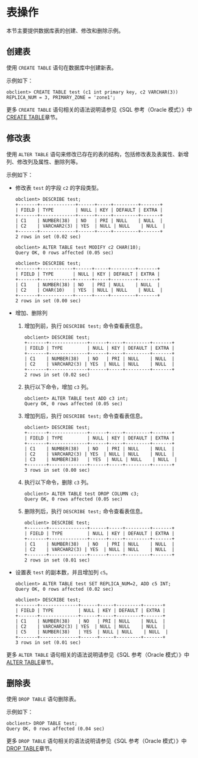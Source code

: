 表操作 
========================

本节主要提供数据库表的创建、修改和删除示例。

创建表 
------------------------

使用 `CREATE TABLE` 语句在数据库中创建新表。

示例如下：

    obclient> CREATE TABLE test (c1 int primary key, c2 VARCHAR(3)) REPLICA_NUM = 3, PRIMARY_ZONE = 'zone1';



更多 `CREATE TABLE` 语句相关的语法说明请参见《SQL 参考（Oracle 模式）》中 [CREATE TABLE]()章节。

修改表 
------------------------

使用 `ALTER TABLE` 语句来修改已存在的表的结构，包括修改表及表属性、新增列、修改列及属性、删除列等。

示例如下：

* 修改表 `test` 的字段 `c2` 的字段类型。

      obclient> DESCRIBE test;
      +-------+-------------+------+-----+---------+-------+
      | FIELD | TYPE        | NULL | KEY | DEFAULT | EXTRA |
      +-------+-------------+------+-----+---------+-------+
      | C1    | NUMBER(38)  | NO   | PRI | NULL    | NULL  |
      | C2    | VARCHAR2(3) | YES  | NULL | NULL    | NULL  |
      +-------+-------------+------+-----+---------+-------+
      2 rows in set (0.02 sec)
      
      obclient> ALTER TABLE test MODIFY c2 CHAR(10);
      Query OK, 0 rows affected (0.05 sec)
      
      obclient> DESCRIBE test;
      +-------+------------+------+-----+---------+-------+
      | FIELD | TYPE       | NULL | KEY | DEFAULT | EXTRA |
      +-------+------------+------+-----+---------+-------+
      | C1    | NUMBER(38) | NO   | PRI | NULL    | NULL  |
      | C2    | CHAR(10)   | YES  | NULL | NULL    | NULL  |
      +-------+------------+------+-----+---------+-------+
      2 rows in set (0.00 sec)

  

* 增加、删除列

  1. 增加列前，执行 `DESCRIBE test;` 命令查看表信息。

         obclient> DESCRIBE test;
         +-------+--------------+------+-----+---------+-------+
         | FIELD | TYPE         | NULL | KEY | DEFAULT | EXTRA |
         +-------+--------------+------+-----+---------+-------+
         | C1    | NUMBER(38)   | NO   | PRI | NULL    | NULL  |
         | C2    | VARCHAR2(3) | YES  | NULL | NULL    | NULL  |
         +-------+--------------+------+-----+---------+-------+
         2 rows in set (0.02 sec)

     
  
  2. 执行以下命令，增加 `c3` 列。

         obclient> ALTER TABLE test ADD c3 int;
         Query OK, 0 rows affected (0.05 sec)

     
  
  3. 增加列后，执行 `DESCRIBE test;` 命令查看表信息。

         obclient> DESCRIBE test;
         +-------+--------------+------+-----+---------+-------+
         | FIELD | TYPE         | NULL | KEY | DEFAULT | EXTRA |
         +-------+--------------+------+-----+---------+-------+
         | C1    | NUMBER(38)   | NO   | PRI | NULL    | NULL  |
         | C2    | VARCHAR2(3) | YES  | NULL | NULL    | NULL  |
         | C3    | NUMBER(38)   | YES  | NULL | NULL    | NULL  |
         +-------+--------------+------+-----+---------+-------+
         3 rows in set (0.00 sec)

     
  
  4. 执行以下命令，删除 `c3` 列。

         obclient> ALTER TABLE test DROP COLUMN c3;
         Query OK, 0 rows affected (0.05 sec)

     
  
  5. 删除列后，执行 `DESCRIBE test;` 命令查看表信息。

         obclient> DESCRIBE test;
         +-------+--------------+------+-----+---------+-------+
         | FIELD | TYPE         | NULL | KEY | DEFAULT | EXTRA |
         +-------+--------------+------+-----+---------+-------+
         | C1    | NUMBER(38)   | NO   | PRI | NULL    | NULL  |
         | C2    | VARCHAR2(3) | YES  | NULL | NULL    | NULL  |
         +-------+--------------+------+-----+---------+-------+
         2 rows in set (0.01 sec)

     
  

  

* 设置表 `test` 的副本数，并且增加列 `c5`。

      obclient> ALTER TABLE test SET REPLICA_NUM=2, ADD c5 INT;
      Query OK, 0 rows affected (0.02 sec)
      
      obclient> DESCRIBE test;
      +-------+--------------+------+-----+---------+-------+
      | FIELD | TYPE         | NULL | KEY | DEFAULT | EXTRA |
      +-------+--------------+------+-----+---------+-------+
      | C1    | NUMBER(38)   | NO   | PRI | NULL    | NULL  |
      | C2    | VARCHAR2(3) | YES  | NULL | NULL    | NULL  |
      | C5    | NUMBER(38)   | YES  | NULL | NULL    | NULL  |
      +-------+--------------+------+-----+---------+-------+
      3 rows in set (0.01 sec)

  




更多 `ALTER TABLE` 语句相关的语法说明请参见《SQL 参考（Oracle 模式）》中 [ALTER TABLE]()章节。

删除表 
------------------------

使用 `DROP TABLE` 语句删除表。

示例如下：

    obclient> DROP TABLE test;
    Query OK, 0 rows affected (0.04 sec)



更多 `DROP TABLE` 语句相关的语法说明请参见《SQL 参考（Oracle 模式）》中 [DROP TABLE]()章节。
